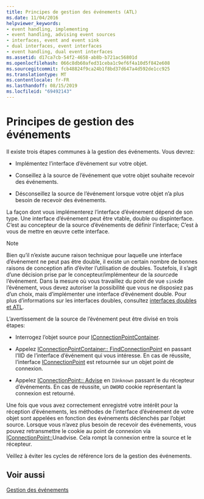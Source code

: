```yaml
---
title: Principes de gestion des événements (ATL)
ms.date: 11/04/2016
helpviewer_keywords:
- event handling, implementing
- event handling, advising event sources
- interfaces, event and event sink
- dual interfaces, event interfaces
- event handling, dual event interfaces
ms.assetid: d17ca7cb-54f2-4658-ab8b-b721ac56801d
ms.openlocfilehash: 066c8db60afed31ceba1c9ef6f4a10d5f842e608
ms.sourcegitcommit: fcb48824f9ca24b1f8bd37d647a4d592de1cc925
ms.translationtype: MT
ms.contentlocale: fr-FR
ms.lasthandoff: 08/15/2019
ms.locfileid: "69492143"
---
```

# <a name="event-handling-principles"></a>Principes de gestion des événements

Il existe trois étapes communes à la gestion des événements. Vous devrez:

- Implémentez l’interface d’événement sur votre objet.

- Conseillez à la source de l’événement que votre objet souhaite recevoir des événements.

- Désconseillez la source de l’événement lorsque votre objet n’a plus besoin de recevoir des événements.

La façon dont vous implémenterez l’interface d’événement dépend de son type. Une interface d’événement peut être vtable, double ou dispinterface. C’est au concepteur de la source d’événements de définir l’interface; C’est à vous de mettre en œuvre cette interface.

> [!NOTE]
>  Bien qu’il n’existe aucune raison technique pour laquelle une interface d’événement ne peut pas être double, il existe un certain nombre de bonnes raisons de conception afin d’éviter l’utilisation de doubles. Toutefois, il s’agit d’une décision prise par le concepteur/implémenteur de la *source*de l’événement. Dans la mesure où vous travaillez du point de vue `sink`de l’événement, vous devez autoriser la possibilité que vous ne disposiez pas d’un choix, mais d’implémenter une interface d’événement double. Pour plus d’informations sur les interfaces doubles, consultez [interfaces doubles et ATL](../atl/dual-interfaces-and-atl.md).

L’avertissement de la source de l’événement peut être divisé en trois étapes:

- Interrogez l’objet source pour [IConnectionPointContainer](/windows/win32/api/ocidl/nn-ocidl-iconnectionpointcontainer).

- Appelez [IConnectionPointContainer:: FindConnectionPoint](/windows/win32/api/ocidl/nf-ocidl-iconnectionpointcontainer-findconnectionpoint) en passant l’IID de l’interface d’événement qui vous intéresse. En cas de réussite, l’interface [IConnectionPoint](/windows/win32/api/ocidl/nn-ocidl-iconnectionpoint) est retournée sur un objet point de connexion.

- Appelez [IConnectionPoint:: Advise](/windows/win32/api/ocidl/nf-ocidl-iconnectionpoint-advise) en `IUnknown` passant le du récepteur d’événements. En cas de réussite, un `DWORD` cookie représentant la connexion est retourné.

Une fois que vous avez correctement enregistré votre intérêt pour la réception d’événements, les méthodes de l’interface d’événement de votre objet sont appelées en fonction des événements déclenchés par l’objet source. Lorsque vous n’avez plus besoin de recevoir des événements, vous pouvez retransmettre le cookie au point de connexion via [IConnectionPoint::](/windows/win32/api/ocidl/nf-ocidl-iconnectionpoint-unadvise)Unadvise. Cela rompt la connexion entre la source et le récepteur.

Veillez à éviter les cycles de référence lors de la gestion des événements.

## <a name="see-also"></a>Voir aussi

[Gestion des événements](../atl/event-handling-and-atl.md)

